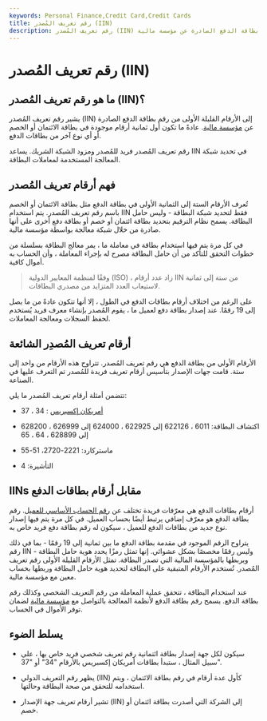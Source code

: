 ```yaml
---
keywords: Personal Finance,Credit Card,Credit Cards
title: رقم تعريف المُصدر (IIN)
description: رقم تعريف المُصدر (IIN) هو الأرقام القليلة الأولى من رقم بطاقة الدفع الصادرة عن مؤسسة مالية.
---
```


# رقم تعريف المُصدر (IIN)
## ما هو رقم تعريف المُصدر (IIN)؟

يشير رقم تعريف المُصدر (IIN) إلى الأرقام القليلة الأولى من رقم بطاقة الدفع الصادرة عن [مؤسسة مالية](/financialinstitution). عادةً ما تكون أول ثمانية أرقام موجودة في بطاقة الائتمان أو الخصم أو أي نوع آخر من بطاقات الدفع.

رقم تعريف المُصدر فريد للمُصدر ومزود الشبكة الشريك. يساعد IIN في تحديد شبكة المعالجة المستخدمة لمعاملات البطاقة.

## فهم أرقام تعريف المُصدر

تُعرف الأرقام الستة إلى الثمانية الأولى في بطاقة الدفع مثل بطاقة الائتمان أو الخصم باسم رقم تعريف المُصدر. يتم استخدام IIN فقط لتحديد شبكة البطاقة - وليس حامل البطاقة. يسمح نظام الترقيم بتحديد بطاقة ائتمان أو خصم أو بطاقة دفع أخرى على أنها صادرة من خلال شبكة معالجة بواسطة مؤسسة مالية.

في كل مرة يتم فيها استخدام بطاقة في معاملة ما ، يمر معالج البطاقة بسلسلة من خطوات التحقق للتأكد من أن حامل البطاقة مصرح له بإجراء المعاملة ، وأن الحساب به أموال كافية.

> وفقًا لمنظمة المعايير الدولية (ISO) ، زاد عدد أرقام IIN من ستة إلى ثمانية لاستيعاب العدد المتزايد من مصدري البطاقات.

>

على الرغم من اختلاف أرقام بطاقات الدفع في الطول ، إلا أنها تتكون عادةً من ما يصل إلى 19 رقمًا. عند إصدار بطاقة دفع لعميل ما ، يقوم المُصدر بإنشاء معرف فريد يُستخدم لحفظ السجلات ومعالجة المعاملات.

## أرقام تعريف المُصدِر الشائعة

الأرقام الأولى من بطاقة الدفع هي رقم تعريف المُصدر. تتراوح هذه الأرقام من واحد إلى ستة. قامت جهات الإصدار بتأسيس أرقام تعريف فريدة للمُصدر تم التعرف عليها في الصناعة.

تتضمن أمثلة أرقام تعريف المُصدر ما يلي:

- [أمريكان إكسبريس](/american-express-card) : 34 ، 37

- اكتشاف البطاقة: 6011 ، 622126 إلى 622925 ، 624000 إلى 626999 ، 628200 إلى 628899 ، 64 ، 65

- ماستركارد: 2221-2720، 51-55

- التأشيرة: 4

## IINs مقابل أرقام بطاقات الدفع

أرقام بطاقات الدفع هي معرّفات فريدة تختلف عن [رقم الحساب الأساسي للعميل](/primary-account-number-pan). رقم بطاقة الدفع هو معرّف إضافي يرتبط أيضًا بحساب العميل. في كل مرة يتم فيها إصدار نوع جديد من بطاقات الدفع للعميل ، سيكون له رقم بطاقة دفع فريد خاص به.

يتراوح الرقم الموجود في مقدمة بطاقة الدفع ما بين ثمانية إلى 19 رقمًا - بما في ذلك رقم IIN - وليس رقمًا مخصصًا بشكل عشوائي. إنها تمثل رمزًا يحدد هوية حامل البطاقة ويربطها بالمؤسسة المالية التي تصدر البطاقة. تمثل الأرقام القليلة الأولى رقم تعريف المُصدر. تُستخدم الأرقام المتبقية على البطاقة لتحديد هوية حامل البطاقة وربطها بحساب معين مع مؤسسة مالية.

عند استخدام البطاقة ، تتحقق عملية المعاملة من رقم التعريف الشخصي وكذلك رقم بطاقة الدفع. يسمح رقم بطاقة الدفع لأنظمة المعالجة بالتواصل مع [مؤسسة مالية](/financialinstitution) لضمان توفر الأموال في الحساب.

## يسلط الضوء

- سيكون لكل جهة إصدار بطاقة ائتمانية رقم تعريف شخصي فريد خاص بها ، على سبيل المثال ، ستبدأ بطاقات أمريكان إكسبريس بالأرقام "34" أو "37".

- يظهر رقم التعريف الدولي (IIN) كأول عدة أرقام في رقم بطاقة الائتمان ، ويتم استخدامه للتحقق من صحة البطاقة وحالتها.

- تشير أرقام تعريف جهة الإصدار (IIN) إلى الشركة التي أصدرت بطاقة ائتمان أو خصم.

